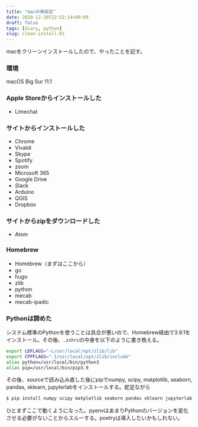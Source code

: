 ```yaml
---
title: "macの再設定"
date: 2020-12-30T22:52:14+09:00
draft: false
tags: [diary, python]
slug: clean-install-01
---
```

macをクリーンインストールしたので、やったことを記す。

### 環境
macOS Big Sur 11.1

### Apple Storeからインストールした
* Limechat

### サイトからインストールした
* Chrome
* Vivaldi
* Skype
* Spotify
* zoom
* Microsoft 365
* Google Drive
* Slack
* Arduino
* QGIS
* Dropbox

### サイトからzipをダウンロードした
* Atom

### Homebrew
* Homebrew（まずはここから）
* go
* hugo
* zlib
* python
* mecab
* mecab-ipadic

### Pythonは諦めた
システム標準のPythonを使うことは具合が悪いので、Homebrew経由で3.9.1をインストール。その後、`.zshrc`の中身を以下のように書き換える。

```bash
export LDFLAGS="-L/usr/local/opt/zlib/lib"
export CPPFLAGS="-I/usr/local/opt/zlib/include"
alias python=/usr/local/bin/python3
alias pip=/usr/local/bin/pip3.9
```

その後、sourceで読み込み直した後にpipでnumpy, scipy, matplotlib, seaborn, pandas, sklearn, jupyterlabをインストールする。蛇足ながら

```bash
$ pip install numpy scipy matplotlib seaborn pandas sklearn jupyterlab mecab-python3
```
ひとまずここで動くようになった。pyenvはあまりPythonのバージョンを変化させる必要がないことからスルーする。poetryは導入したいかもしれない。
